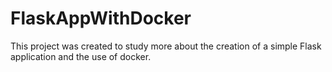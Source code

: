 # FlaskAppWithDocker
This project was created to study more about the creation of a simple Flask application and the use of docker.
